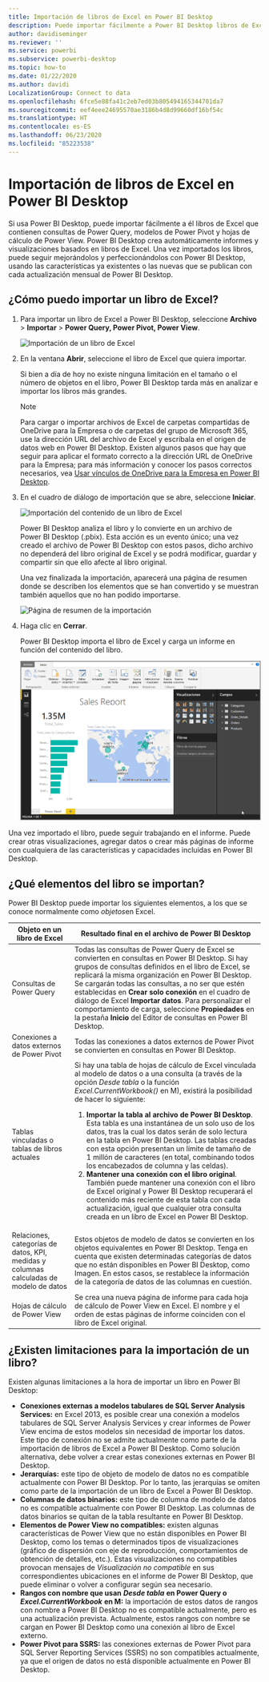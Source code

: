 ```yaml
---
title: Importación de libros de Excel en Power BI Desktop
description: Puede importar fácilmente a Power BI Desktop libros de Excel que contienen consultas de Power Query, modelos de Power Pivot y hojas de cálculo de Power View.
author: davidiseminger
ms.reviewer: ''
ms.service: powerbi
ms.subservice: powerbi-desktop
ms.topic: how-to
ms.date: 01/22/2020
ms.author: davidi
LocalizationGroup: Connect to data
ms.openlocfilehash: 6fce5e88fa41c2eb7ed03b805494165344701da7
ms.sourcegitcommit: eef4eee24695570ae3186b4d8d99660df16bf54c
ms.translationtype: HT
ms.contentlocale: es-ES
ms.lasthandoff: 06/23/2020
ms.locfileid: "85223538"
---
```

# <a name="import-excel-workbooks-into-power-bi-desktop"></a>Importación de libros de Excel en Power BI Desktop
Si usa Power BI Desktop, puede importar fácilmente a él libros de Excel que contienen consultas de Power Query, modelos de Power Pivot y hojas de cálculo de Power View. Power BI Desktop crea automáticamente informes y visualizaciones basados en libros de Excel. Una vez importados los libros, puede seguir mejorándolos y perfeccionándolos con Power BI Desktop, usando las características ya existentes o las nuevas que se publican con cada actualización mensual de Power BI Desktop.

## <a name="how-do-i-import-an-excel-workbook"></a>¿Cómo puedo importar un libro de Excel?
1. Para importar un libro de Excel a Power BI Desktop, seleccione **Archivo** > **Importar** > **Power Query, Power Pivot, Power View**.

   ![Importación de un libro de Excel](media/desktop-import-excel-workbooks/importexceltopbi_1.png)


2. En la ventana **Abrir**, seleccione el libro de Excel que quiera importar. 

   Si bien a día de hoy no existe ninguna limitación en el tamaño o el número de objetos en el libro, Power BI Desktop tarda más en analizar e importar los libros más grandes.

   > [!NOTE]
   > Para cargar o importar archivos de Excel de carpetas compartidas de OneDrive para la Empresa o de carpetas del grupo de Microsoft 365, use la dirección URL del archivo de Excel y escríbala en el origen de datos web en Power BI Desktop. Existen algunos pasos que hay que seguir para aplicar el formato correcto a la dirección URL de OneDrive para la Empresa; para más información y conocer los pasos correctos necesarios, vea [Usar vínculos de OneDrive para la Empresa en Power BI Desktop](desktop-use-onedrive-business-links.md).
   > 
   > 

3. En el cuadro de diálogo de importación que se abre, seleccione **Iniciar**.

   ![Importación del contenido de un libro de Excel](media/desktop-import-excel-workbooks/import-excel-power-bi-5.png)


   Power BI Desktop analiza el libro y lo convierte en un archivo de Power BI Desktop (.pbix). Esta acción es un evento único; una vez creado el archivo de Power BI Desktop con estos pasos, dicho archivo no dependerá del libro original de Excel y se podrá modificar, guardar y compartir sin que ello afecte al libro original.

   Una vez finalizada la importación, aparecerá una página de resumen donde se describen los elementos que se han convertido y se muestran también aquellos que no han podido importarse.

   ![Página de resumen de la importación](media/desktop-import-excel-workbooks/importexceltopbi_3.png)

4. Haga clic en **Cerrar**. 

   Power BI Desktop importa el libro de Excel y carga un informe en función del contenido del libro.

   ![Informe de importación cargado](media/desktop-import-excel-workbooks/importexceltopbi_4.png)

Una vez importado el libro, puede seguir trabajando en el informe. Puede crear otras visualizaciones, agregar datos o crear más páginas de informe con cualquiera de las características y capacidades incluidas en Power BI Desktop.

## <a name="which-workbook-elements-are-imported"></a>¿Qué elementos del libro se importan?
Power BI Desktop puede importar los siguientes elementos, a los que se conoce normalmente como *objetos*en Excel.

| Objeto en un libro de Excel | Resultado final en el archivo de Power BI Desktop |
| --- | --- |
| Consultas de Power Query |Todas las consultas de Power Query de Excel se convierten en consultas en Power BI Desktop. Si hay grupos de consultas definidos en el libro de Excel, se replicará la misma organización en Power BI Desktop. Se cargarán todas las consultas, a no ser que estén establecidas en **Crear solo conexión** en el cuadro de diálogo de Excel **Importar datos**. Para personalizar el comportamiento de carga, seleccione **Propiedades** en la pestaña **Inicio** del Editor de consultas en Power BI Desktop. |
| Conexiones a datos externos de Power Pivot |Todas las conexiones a datos externos de Power Pivot se convierten en consultas en Power BI Desktop. |
| Tablas vinculadas o tablas de libros actuales |Si hay una tabla de hojas de cálculo de Excel vinculada al modelo de datos o a una consulta (a través de la opción *Desde tabla* o la función *Excel.CurrentWorkbook()* en M), existirá la posibilidad de hacer lo siguiente: <ol><li><b>Importar la tabla al archivo de Power BI Desktop</b>. Esta tabla es una instantánea de un solo uso de los datos, tras la cual los datos serán de solo lectura en la tabla en Power BI Desktop. Las tablas creadas con esta opción presentan un límite de tamaño de 1 millón de caracteres (en total, combinando todos los encabezados de columna y las celdas).</li><li><b>Mantener una conexión con el libro original</b>. También puede mantener una conexión con el libro de Excel original y Power BI Desktop recuperará el contenido más reciente de esta tabla con cada actualización, igual que cualquier otra consulta creada en un libro de Excel en Power BI Desktop.</li></ul> |
| Relaciones, categorías de datos, KPI, medidas y columnas calculadas de modelo de datos |Estos objetos de modelo de datos se convierten en los objetos equivalentes en Power BI Desktop. Tenga en cuenta que existen determinadas categorías de datos que no están disponibles en Power BI Desktop, como Imagen. En estos casos, se restablece la información de la categoría de datos de las columnas en cuestión. |
| Hojas de cálculo de Power View |Se crea una nueva página de informe para cada hoja de cálculo de Power View en Excel. El nombre y el orden de estas páginas de informe coinciden con el libro de Excel original. |

## <a name="are-there-any-limitations-to-importing-a-workbook"></a>¿Existen limitaciones para la importación de un libro?
Existen algunas limitaciones a la hora de importar un libro en Power BI Desktop:

* **Conexiones externas a modelos tabulares de SQL Server Analysis Services:** en Excel 2013, es posible crear una conexión a modelos tabulares de SQL Server Analysis Services y crear informes de Power View encima de estos modelos sin necesidad de importar los datos. Este tipo de conexión no se admite actualmente como parte de la importación de libros de Excel a Power BI Desktop. Como solución alternativa, debe volver a crear estas conexiones externas en Power BI Desktop.
* **Jerarquías:** este tipo de objeto de modelo de datos no es compatible actualmente con Power BI Desktop. Por lo tanto, las jerarquías se omiten como parte de la importación de un libro de Excel a Power BI Desktop.
* **Columnas de datos binarios:** este tipo de columna de modelo de datos no es compatible actualmente con Power BI Desktop. Las columnas de datos binarios se quitan de la tabla resultante en Power BI Desktop.
* **Elementos de Power View no compatibles:** existen algunas características de Power View que no están disponibles en Power BI Desktop, como los temas o determinados tipos de visualizaciones (gráfico de dispersión con eje de reproducción, comportamientos de obtención de detalles, etc.). Estas visualizaciones no compatibles provocan mensajes de *Visualización no compatible* en sus correspondientes ubicaciones en el informe de Power BI Desktop, que puede eliminar o volver a configurar según sea necesario.
* **Rangos con nombre que usan** ***Desde tabla*** **en Power Query o** ***Excel.CurrentWorkbook*** **en M:** la importación de estos datos de rangos con nombre a Power BI Desktop no es compatible actualmente, pero es una actualización prevista. Actualmente, estos rangos con nombre se cargan en Power BI Desktop como una conexión al libro de Excel externo.
* **Power Pivot para SSRS:** las conexiones externas de Power Pivot para SQL Server Reporting Services (SSRS) no son compatibles actualmente, ya que el origen de datos no está disponible actualmente en Power BI Desktop.

